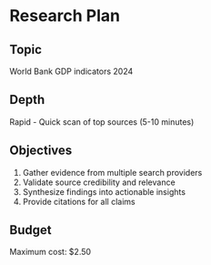# Research Plan

## Topic
World Bank GDP indicators 2024

## Depth
Rapid - Quick scan of top sources (5-10 minutes)

## Objectives
1. Gather evidence from multiple search providers
2. Validate source credibility and relevance
3. Synthesize findings into actionable insights
4. Provide citations for all claims

## Budget
Maximum cost: $2.50
